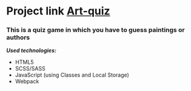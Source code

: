 # Project link [Art-quiz](https://lissaghu-art-quiz.netlify.app/)

### This is a quiz game in which you have to guess paintings or authors

***Used technologies:***
- HTML5
- SCSS/SASS
- JavaScript (using Classes and Local Storage)
- Webpack
